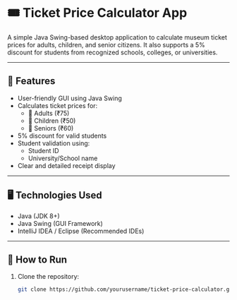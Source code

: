 # 🎟️ Ticket Price Calculator App

A simple Java Swing-based desktop application to calculate museum ticket prices for adults, children, and senior citizens. It also supports a 5% discount for students from recognized schools, colleges, or universities.

---

## 📌 Features

- User-friendly GUI using Java Swing
- Calculates ticket prices for:
  - 👨 Adults (₹75)
  - 🧒 Children (₹50)
  - 👴 Seniors (₹60)
- 5% discount for valid students
- Student validation using:
  - Student ID
  - University/School name
- Clear and detailed receipt display

---

## 🖥️ Technologies Used

- Java (JDK 8+)
- Java Swing (GUI Framework)
- IntelliJ IDEA / Eclipse (Recommended IDEs)

---

## 🚀 How to Run

1. Clone the repository:
   ```bash
   git clone https://github.com/yourusername/ticket-price-calculator.git
